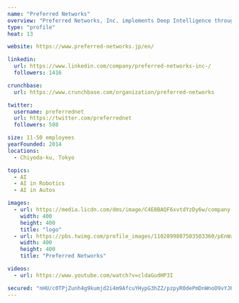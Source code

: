 ```yaml
---
name: "Preferred Networks"
overview: "Preferred Networks, Inc. implements Deep Intelligence throughout the Internet to integrate data from the physical and digital worlds."
type: "profile"
heat: 13

website: https://www.preferred-networks.jp/en/

linkedin:
  url: https://www.linkedin.com/company/preferred-networks-inc-/
  followers: 1416

crunchbase:
  url: https://www.crunchbase.com/organization/preferred-networks

twitter:
  username: preferrednet
  url: https://twitter.com/preferrednet
  followers: 508

size: 11-50 employees
yearFounded: 2014
locations:
  - Chiyoda-ku, Tokyo

topics:
  - AI
  - AI in Robotics
  - AI in Autos

images:
  - url: https://media.licdn.com/dms/image/C4E0BAQF6xvtdYzDy6w/company-logo_400_400/0?e=1582761600&v=beta&t=1Gy0hB3TevWmL2nhObZO_x0daP_eWG7jJb7-R6mRbJc
    width: 400
    height: 400
    title: "logo"
  - url: https://pbs.twimg.com/profile_images/1102899807503503360/pEnWaC5q_400x400.png
    width: 400
    height: 400
    title: "Preferred Networks"

videos:
  - url: https://www.youtube.com/watch?v=cldaGudHP3I

secured: "nHU/c0TPjZunh4g9kumjd2i4m9AfcuYHypG3hZZ/pzpyR0dePmDnWnoO9vYJKVXbj9CMvykahIE3PpZPnsGpjk12GE4Y9+7lJ4klJfoHtdRAegH4dq/OLZOTX3m+yWrwk0l6Bphd3RNp6P4+BhxjW8I9btxAM/9p67HHThATvjQtL2qmAEcy5jEFHrxSNP8TfN9BTIV57YI6j3Ndfd2CdIf3EJs8m2VTHTE2tt2WOZ9ErL83OjPFj9EoIo3mK+7P8nv6sx1xUL9/m2pebtNs+VHJ5V3ii99ZC2dFLyWzm/AWiawsLRQfhJNgfQTCdxuS;ySEAn7N6zm3EVM+pruu7FA=="
---
```


